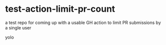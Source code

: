 # test-action-limit-pr-count
a test repo for coming up with a usable GH action to limit PR submissions by a single user

yolo
